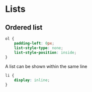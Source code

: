 # Lists

## Ordered list

```css
ol {
    padding-left: 0px;
    list-style-type: none;
    list-style-position: inside;
}
```

A list can be shown within the same line

```css
li {
    display: inline;
}
```
